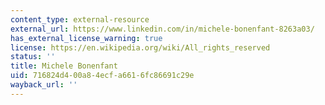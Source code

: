 ```yaml
---
content_type: external-resource
external_url: https://www.linkedin.com/in/michele-bonenfant-8263a03/
has_external_license_warning: true
license: https://en.wikipedia.org/wiki/All_rights_reserved
status: ''
title: Michele Bonenfant
uid: 716824d4-00a8-4ecf-a661-6fc86691c29e
wayback_url: ''
---
```

